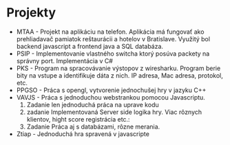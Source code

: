 # Projekty
- MTAA - Projekt na aplikáciu na telefon. Aplikácia má fungovať ako prehliadavač pamiatok reštaurácii a hotelov v Bratislave. Využitý bol backend javascript a frontend java a SQL databáza. 
- PSIP - Implementovanie vlastného switcha ktorý posúva packety na správny port. Implementácia v C#
- PKS  - Program na spracovávanie výstopov z wiresharku. Program berie bity na vstupe a identifikuje dáta z nich. IP adresa, Mac adresa, protokol, etc.
- PPGSO - Práca s opengl, vytvorenie jednochušej hry v jazyku C++
- VAVJS - Práca s jednoduchou webstrankou pomocou Javascriptu. 
    1. Zadanie len jednoduchá práca na uprave kodu
    2. zadanie Implementovaná Server side logika hry. Viac rôznych klientov, hight score registrácia etc.:
    3. Zadanie Práca aj s databázami, rôzne merania.
- Ztiap - Jednoduchá hra spravená v javascripte
